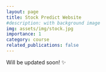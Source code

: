 ```yaml
---
layout: page
title: Stock Predict Website
#description: with background image
img: assets/img/stock.jpg
importance: 1
category: course
related_publications: false
---
```



Will be updated soon! ✨


